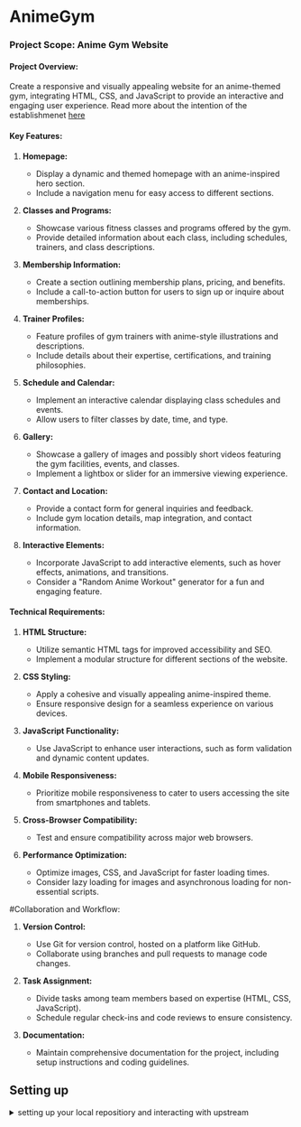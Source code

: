 # AnimeGym

### Project Scope: Anime Gym Website

#### Project Overview:
Create a responsive and visually appealing website for an anime-themed gym, integrating HTML, CSS, and JavaScript to provide an interactive and engaging user experience.
Read more about the intention of the establishmenet [here](https://github.com/JonFD4/AnimeGym/blob/main/about.md)

#### Key Features:

1. **Homepage:**
   - Display a dynamic and themed homepage with an anime-inspired hero section.
   - Include a navigation menu for easy access to different sections.

2. **Classes and Programs:**
   - Showcase various fitness classes and programs offered by the gym.
   - Provide detailed information about each class, including schedules, trainers, and class descriptions.

3. **Membership Information:**
   - Create a section outlining membership plans, pricing, and benefits.
   - Include a call-to-action button for users to sign up or inquire about memberships.

4. **Trainer Profiles:**
   - Feature profiles of gym trainers with anime-style illustrations and descriptions.
   - Include details about their expertise, certifications, and training philosophies.

5. **Schedule and Calendar:**
   - Implement an interactive calendar displaying class schedules and events.
   - Allow users to filter classes by date, time, and type.

6. **Gallery:**
   - Showcase a gallery of images and possibly short videos featuring the gym facilities, events, and classes.
   - Implement a lightbox or slider for an immersive viewing experience.

7. **Contact and Location:**
   - Provide a contact form for general inquiries and feedback.
   - Include gym location details, map integration, and contact information.

8. **Interactive Elements:**
   - Incorporate JavaScript to add interactive elements, such as hover effects, animations, and transitions.
   - Consider a "Random Anime Workout" generator for a fun and engaging feature.

#### Technical Requirements:

1. **HTML Structure:**
   - Utilize semantic HTML tags for improved accessibility and SEO.
   - Implement a modular structure for different sections of the website.

2. **CSS Styling:**
   - Apply a cohesive and visually appealing anime-inspired theme.
   - Ensure responsive design for a seamless experience on various devices.

3. **JavaScript Functionality:**
   - Use JavaScript to enhance user interactions, such as form validation and dynamic content updates.

4. **Mobile Responsiveness:**
   - Prioritize mobile responsiveness to cater to users accessing the site from smartphones and tablets.

5. **Cross-Browser Compatibility:**
   - Test and ensure compatibility across major web browsers.

6. **Performance Optimization:**
   - Optimize images, CSS, and JavaScript for faster loading times.
   - Consider lazy loading for images and asynchronous loading for non-essential scripts.

#Collaboration and Workflow:

1. **Version Control:**
   - Use Git for version control, hosted on a platform like GitHub.
   - Collaborate using branches and pull requests to manage code changes.

2. **Task Assignment:**
   - Divide tasks among team members based on expertise (HTML, CSS, JavaScript).
   - Schedule regular check-ins and code reviews to ensure consistency.

3. **Documentation:**
   - Maintain comprehensive documentation for the project, including setup instructions and coding guidelines.
  
## Setting up

<details>  
<summary> setting up your local repositiory and interacting with upstream</summary>

   
### Forking the Repository:

1. **Fork the Repository:**
   - Go to the GitHub page of the repository you want to contribute to.
   - Click the "Fork" button in the upper right corner to create your own copy of the repository.

2. **Clone Your Forked Repository:**
   - Clone the forked repository to your local machine.
     ```bash
     git clone https://github.com/your-username/your-forked-repo.git
     cd your-forked-repo
     ```

### Setting Up Remote Upstream:

3. **Add Upstream Remote:**
   - Add the original repository as the upstream remote to stay updated with changes.
     ```bash
     git remote add upstream https://github.com/original-repo-owner/original-repo.git
     ```

4. **Verify Remotes:**
   - Verify that both origin (your fork) and upstream (original repository) remotes are correctly set.
     ```bash
     git remote -v
     ```

### Collaborating and Developing:

5. **Create a Branch:**
   - Create a new branch for your feature or bug fix.
     ```bash
     git checkout -b feature-branch
     ```

6. **Make Changes:**
   - Make changes to the codebase.

7. **Commit Changes:**
   - Commit your changes with descriptive commit messages.
     ```bash
     git add .
     git commit -m "Your commit message"
     ```

8. **Push Changes to Your Fork:**
   - Push your changes to your forked repository.
     ```bash
     git push origin feature-branch
     ```

### Collaborating and Contributing:

9. **Open a Pull Request:**
   - Go to your forked repository on GitHub.
   - Open a Pull Request (PR) to the original repository.
   - Provide a detailed description of your changes.

10. **Review and Merge:**
    - Wait for code reviews and address any feedback.
    - Once approved, the repository owner can merge your changes.

### Keeping Your Fork Updated:

11. **Fetch Upstream Changes:**
    - Regularly fetch changes from the upstream repository.
      ```bash
      git fetch upstream
      ```

12. **Merge Upstream Changes:**
    - Merge the upstream changes into your local main branch.
      ```bash
      git checkout main
      git merge upstream/main
      ```

13. **Push Upstream Changes to Your Fork:**
    - Push the merged changes to your fork.
      ```bash
      git push origin main
      ```
      
</details>
